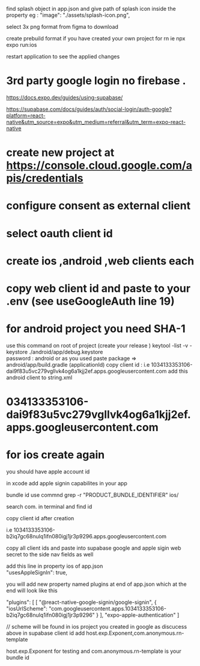 find splash object in app.json and give path of splash icon inside the property 
eg :  "image": "./assets/splash-icon.png",

select 3x png format from figma to download 

create prebuild format if you have created your own project for rn 
ie npx expo run:ios

restart application to see the applied changes 


# 3rd party google login no firebase . 
https://docs.expo.dev/guides/using-supabase/

https://supabase.com/docs/guides/auth/social-login/auth-google?platform=react-native&utm_source=expo&utm_medium=referral&utm_term=expo-react-native

# create new project at  https://console.cloud.google.com/apis/credentials
# configure consent as external client 
# select oauth client id 
# create ios ,android ,web clients each

# copy web client id and paste to your .env (see useGoogleAuth line 19)

# for android project you need SHA-1 
use this command on root of project (create your release )
keytool -list -v -keystore ./android/app/debug.keystore  
password : android or as you used
paste package => android/app/build.gradle  (applicationId)
copy client id : i.e 1034133353106-dai9f83u5vc279vgllvk4og6a1kjj2ef.apps.googleusercontent.com
add this android client to string.xml 
# <string name="server_client_id">034133353106-dai9f83u5vc279vgllvk4og6a1kjj2ef.apps.googleusercontent.com</string>

# for ios create again


you should have apple account id 

in xcode add apple signin capabilites in your app

bundle id use commnd grep -r "PRODUCT_BUNDLE_IDENTIFIER" ios/

search com. in terminal and find id 

copy client id after creation 

i.e 1034133353106-b2iq7gc68nulq1ifn080igj1jr3p9296.apps.googleusercontent.com

copy all client ids and paste into supabase google and apple sigin 
web secret to the side nav fields as well 

add this line in property 
ios of app.json  
"usesAppleSignIn": true,


you will add new property named plugins at end of app.json which at the end will look like this

 "plugins": [
      [
        "@react-native-google-signin/google-signin",
        {
          "iosUrlScheme": "com.googleusercontent.apps.1034133353106-b2iq7gc68nulq1ifn080igj1jr3p9296"
        }
      ],
      "expo-apple-authentication"
  ]


// scheme will be found in ios project you created in google as discucess above 
in supabase client id add   host.exp.Exponent,com.anonymous.rn-template 

host.exp.Exponent for testing 
and com.anonymous.rn-template  is your bundle id 